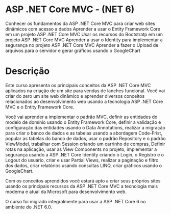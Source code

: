 <h1>ASP .NET Core MVC - (NET 6)</h1>

Conhecer os fundamentos da ASP .NET Core MVC para criar web sites dinâmicos com acesso a dados
Aprender a usar o Entity Framework Core em um projeto ASP .NET Core MVC
Usar os recursos do Bootstratp em um projeto ASP .NET Core MVC
Aprender a usar o Identity para implementar a segurança no projeto ASP .NET Core MVC
Aprender a fazer o Upload de arquivos para o servidor e gerar gráficos usando o GoogleChart

<h1>Descrição</h1>
Este curso apresenta os principais conceitos da ASP .NET Core MVC aplicados na criação de um site para vendas de lanches funcional. Você vai criar do zero um site web dinâmico e aprender diversos conceitos relacionados ao desenvolvimento web usando a tecnologia ASP .NET Core MVC e o Entity Framework Core.

Você vai aprender a implementar o padrão MVC, definir as entidades do modelo de domínio usando o Entity Framework Core, definir a validação e configuração das entidades usando o Data Annotations, realizar a migração para criar o banco de dados e as tabelas usando a abordagem Code-Frist, popular as tabelas do banco de dados, usar o padrão Repository e o padrão ViewModel, trabalhar com Session criando um carrinho de compras, Definir rotas na aplicação, usar as View Components no projeto, implementar a segurança usando a ASP .NET Core Identity criando o Login, o Registro e o Logout do usuário, criar e usar Partial Views,  realizar a paginação e filtro dos dados, criar relatórios usando consultas LINQ, criar gráficos usando o GoogleChart.

Com os conceitos aprendidos você estará apto a criar seus próprios sites usando os principais recursos da ASP .NET Core MVC a tecnologia mais moderna e atual da Microsoft para desenvolvimento web.

O curso foi migrado integralmente para usar a ASP .NET Core 6 no ambiente do .NET 6.0.

